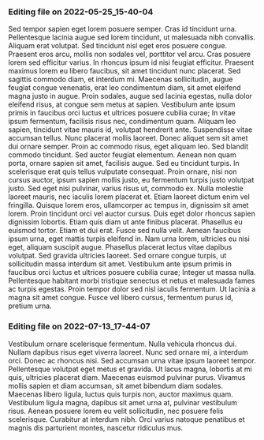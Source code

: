 

### Editing file on 2022-05-25_15-40-04

Sed tempor sapien eget lorem posuere semper. Cras id tincidunt urna. Pellentesque lacinia augue sed lorem tincidunt, ut malesuada nibh convallis. Aliquam erat volutpat. Sed tincidunt nisl eget eros posuere congue. Praesent eros arcu, mollis non sodales vel, porttitor vel arcu. Cras posuere lorem sed efficitur varius. In rhoncus ipsum id nisi feugiat efficitur. Praesent maximus lorem eu libero faucibus, sit amet tincidunt nunc placerat. Sed sagittis commodo diam, et interdum mi.
Maecenas sollicitudin, augue feugiat congue venenatis, erat leo condimentum diam, sit amet eleifend magna justo in augue. Proin sodales, augue sed lacinia egestas, nulla dolor eleifend risus, at congue sem metus at sapien. Vestibulum ante ipsum primis in faucibus orci luctus et ultrices posuere cubilia curae; In vitae ipsum fermentum, facilisis risus nec, condimentum quam. Aliquam leo sapien, tincidunt vitae mauris id, volutpat hendrerit ante. Suspendisse vitae accumsan tellus. Nunc placerat mollis laoreet. Donec aliquet sem sit amet dui ornare semper. Proin ac commodo risus, eget aliquam leo. Sed blandit commodo tincidunt. Sed auctor feugiat elementum. Aenean non quam porta, ornare sapien sit amet, facilisis augue. Sed eu tincidunt turpis. In scelerisque erat quis tellus vulputate consequat. Proin ornare, nisi non cursus auctor, ipsum sapien mollis justo, eu fermentum turpis justo volutpat justo.
Sed eget nisi pulvinar, varius risus ut, commodo ex. Nulla molestie laoreet mauris, nec iaculis lorem placerat et. Etiam laoreet dictum enim vel fringilla. Quisque lorem eros, ullamcorper ac tempus in, dignissim sit amet lorem. Proin tincidunt orci vel auctor cursus. Duis eget dolor rhoncus sapien dignissim lobortis. Etiam quis diam ut ante finibus placerat.
Phasellus eu euismod tortor. Etiam et dui erat. Fusce sed nulla velit. Aenean faucibus ipsum urna, eget mattis turpis eleifend in. Nam urna lorem, ultricies eu nisi eget, aliquam suscipit augue. Phasellus placerat lectus vitae dapibus volutpat. Sed gravida ultricies laoreet. Sed ornare congue turpis, ut sollicitudin massa interdum sit amet. Vestibulum ante ipsum primis in faucibus orci luctus et ultrices posuere cubilia curae; Integer ut massa nulla. Pellentesque habitant morbi tristique senectus et netus et malesuada fames ac turpis egestas. Proin tempor dolor sed nisl iaculis fermentum. Ut lacinia a magna sit amet congue. Fusce vel libero cursus, fermentum purus id, pretium urna.




### Editing file on 2022-07-13_17-44-07

Vestibulum ornare scelerisque fermentum. Nulla vehicula rhoncus dui. Nullam dapibus risus eget viverra laoreet. Nunc sed ornare mi, a interdum orci. Donec ac rhoncus nisi. Sed accumsan urna vitae ipsum laoreet tempor. Pellentesque volutpat eget metus et gravida. Ut lacus magna, lobortis at mi quis, ultricies placerat diam. Maecenas euismod pulvinar purus. Vivamus mollis sapien et diam accumsan, sit amet bibendum diam sodales. Maecenas libero ligula, luctus quis turpis non, auctor maximus quam. Vestibulum ligula magna, dapibus sit amet urna at, pulvinar vestibulum risus. Aenean posuere lorem eu velit sollicitudin, nec posuere felis scelerisque. Curabitur at interdum nibh. Orci varius natoque penatibus et magnis dis parturient montes, nascetur ridiculus mus.


